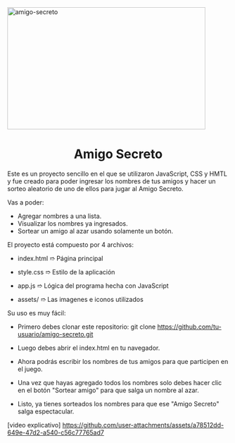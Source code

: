 
<img width="450" height="277" alt="amigo-secreto" src="https://github.com/user-attachments/assets/a1a47ad0-993d-4887-95b0-40cf6985ea97" />
<h1 align="center"> Amigo Secreto </h1>

Este es un proyecto sencillo en el que se utilizaron JavaScript, CSS y HMTL y fue creado para poder ingresar los nombres de tus amigos y hacer un sorteo aleatorio de uno de ellos para jugar al Amigo Secreto.

Vas a poder:
- Agregar nombres a una lista.
- Visualizar los nombres ya ingresados.
- Sortear un amigo al azar usando solamente un botón.

El proyecto está compuesto por 4 archivos:

- index.html ➱ Página principal

- style.css ➱ Estilo de la aplicación

- app.js ➱ Lógica del programa hecha con JavaScript

- assets/ ➱ Las imagenes e iconos utilizados



Su uso es muy fácil:
- Primero debes clonar este repositorio: 
   git clone https://github.com/tu-usuario/amigo-secreto.git

- Luego debes abrir el index.html en tu navegador.
- Ahora podrás escribir los nombres de tus amigos para que participen en el juego.
- Una vez que hayas agregado todos los nombres solo debes hacer clic en el botón "Sortear amigo" para que salga un nombre al azar.
- Listo, ya tienes sorteados los nombres para que ese "Amigo Secreto" salga espectacular.




[video explicativo] https://github.com/user-attachments/assets/a78512dd-649e-47d2-a540-c56c77765ad7

